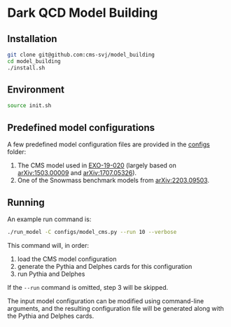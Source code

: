 # Dark QCD Model Building

## Installation

```bash
git clone git@github.com:cms-svj/model_building
cd model_building
./install.sh
```

## Environment

```bash
source init.sh
```

## Predefined model configurations

A few predefined model configuration files are provided in the [configs](./configs) folder:
1. The CMS model used in [EXO-19-020](https://arxiv.org/abs/2112.11125) (largely based on [arXiv:1503.00009](https://www.arxiv.org/abs/1503.00009) and [arXiv:1707.05326](https://arxiv.org/abs/1707.05326)).
2. One of the Snowmass benchmark models from [arXiv:2203.09503](https://arxiv.org/abs/2203.09503).

## Running

An example run command is:
```bash
./run_model -C configs/model_cms.py --run 10 --verbose
```

This command will, in order:
1. load the CMS model configuration
2. generate the Pythia and Delphes cards for this configuration
3. run Pythia and Delphes

If the `--run` command is omitted, step 3 will be skipped.

The input model configuration can be modified using command-line arguments, and the resulting configuration file will be generated along with the Pythia and Delphes cards.
